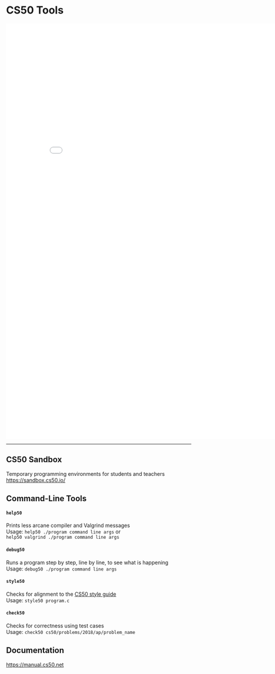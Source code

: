 # CS50 Tools

<iframe name="tools.pdf" src="{{'/assets/pdfs/tools.pdf' | relative_url }}" title="tools.pdf" width="838" height="1130" frameborder="0" scrolling="auto"></iframe>

---

## CS50 Sandbox

Temporary programming environments for students and teachers
<https://sandbox.cs50.io/>

## Command-Line Tools

#### `help50`

Prints less arcane compiler and Valgrind messages  
Usage: `help50 ./program command line args` or  
`help50 valgrind ./program command line args`
 
#### `debug50`

Runs a program step by step, line by line, to see what is happening  
Usage: `debug50 ./program command line args`

#### `style50`

Checks for alignment to the [CS50 style guide](https://cs50.readthedocs.io/style/c/)  
Usage: `style50 program.c`

#### `check50`

Checks for correctness using test cases  
Usage: `check50 cs50/problems/2018/ap/problem_name`

## Documentation 

<https://manual.cs50.net>

